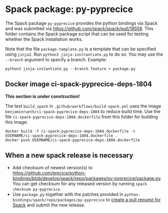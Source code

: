 # Spack package: py-pyprecice

The Spack package `py-pyprecice` provides the python bindings via Spack and was submitted via https://github.com/spack/spack/pull/19558. This folder contains the Spack package script that can be used for testing whether the Spack installation works.

Note that the file `package-template.py` is a template that can be specified using `jinja2`. Run `python3 jinja-instrantiate.py` to do so. You may use the `--branch` argument to specify a branch. Example:
```
python3 jinja-instantiate.py --branch feature > package.py
```

## Docker image ci-spack-pyprecice-deps-1804

**This section is under construction!**

The test `build_spack` in `.github/workflows/build-spack.yml` uses the image `benjaminrueth/ci-spack-pyprecice-deps-1804` to reduce build time. Use the file `ci-spack-pyprecice-deps-1804.dockerfile` from this folder for building this image:
```
docker build -f ci-spack-pyprecice-deps-1804.dockerfile -t USERNAME/ci-spack-pyprecice-deps-1804.dockerfile .
docker push USERNAME/ci-spack-pyprecice-deps-1804.dockerfile
```
## When a new spack release is necessary

* Add checksum of newest version(s) to https://github.com/precice/python-bindings/blob/develop/spack/repo/packages/py-pyprecice/package.py. You can get checksum for any released version by running `spack checksum py-pyprecice`.
* Use `package.py` together with the patches provided in `python-bindings/spack/repo/packages/py-pyprecice` to [create a pull request for Spack](https://github.com/spack/spack/compare) and submit the new release.
